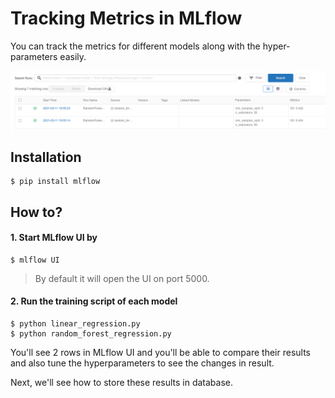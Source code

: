 # Tracking Metrics in MLflow
You can track the metrics for different models along with the hyper-parameters easily.

![Metrics](images/metrics.PNG)

## Installation
```
$ pip install mlflow
```

## How to?
#### 1. Start MLflow UI by

```
$ mlflow UI
```
> By default it will open the UI on port 5000.

#### 2. Run the training script of each model
```
$ python linear_regression.py
$ python random_forest_regression.py
```

You'll see 2 rows in MLflow UI and you'll be able to compare their results and also tune the hyperparameters to see the changes in result.

Next, we'll see how to store these results in database.